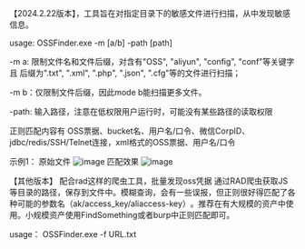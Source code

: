【2024.2.22版本】，工具旨在对指定目录下的敏感文件进行扫描，从中发现敏感信息。

usage:
OSSFinder.exe -m [a/b] -path [path]

-m a: 限制文件名和文件后缀，对含有"OSS", "aliyun", "config", "conf"等关键字 且 后缀为".txt", ".xml", ".php", ".json", ".cfg"等的文件进行扫描；

-m b：仅限制文件后缀，因此mode b能扫描更多文件。

-path: 输入路径，注意在低权限用户运行时，可能没有某些路径的读取权限

正则匹配内容有 OSS票据、bucket名、用户名/口令、微信CorpID、jdbc/redis/SSH/Telnet连接，xml格式的OSS票据、用户名/口令

示例1：
原始文件
![image](https://github.com/qianbenhyu/OSSFinder/assets/32768810/b88c82bb-79cb-440f-9149-df1dd58fa3fe)
匹配效果
![image](https://github.com/qianbenhyu/OSSFinder/assets/32768810/63418113-ebd8-4cda-ad4c-8466332db0cd)


【其他版本】
配合rad这样的爬虫工具，批量发现oss凭据
通过RAD爬虫获取JS等目录的路径，保存到文件中。模糊查询，会有一些误报，但正则很好得匹配了各种可能的参数名（ak/access_key/aliaccess-key）​。推荐在有大规模的资产中使用。小规模资产使用FindSomething或者burp中正则​匹配即可。


usage：
OSSFinder.exe -f URL.txt
